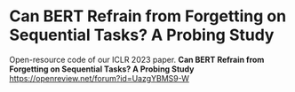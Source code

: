 # Can BERT Refrain from Forgetting on Sequential Tasks? A Probing Study
Open-resource code of our ICLR 2023 paper.
**Can BERT Refrain from Forgetting on Sequential Tasks? A Probing Study**
https://openreview.net/forum?id=UazgYBMS9-W
